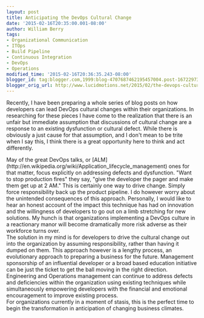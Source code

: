 ```yaml
---
layout: post
title: Anticipating the DevOps Cultural Change
date: '2015-02-16T20:35:00.001-08:00'
author: William Berry
tags:
- Organizational Communication
- ITOps
- Build Pipeline
- Continuous Integration
- DevOps
- Operations
modified_time: '2015-02-16T20:36:35.243-08:00'
blogger_id: tag:blogger.com,1999:blog-4707687462195457004.post-1672297371415803768
blogger_orig_url: http://www.lucidmotions.net/2015/02/the-devops-cultural-change.html
---
```


Recently, I have been preparing a whole series of blog posts on how developers 
can lead DevOps cultural changes within their organizations.  In researching 
for these pieces I have come to the realization that there is an unfair but 
immediate assumption that discussions of cultural change are a response to an 
existing dysfunction or cultural defect.  While there is obviously a just 
cause for that assumption, and I don't mean to be trite when I say this, I 
think there is a great opportunity here to think and act differently. 
<div> 
<div>May of the great DevOps talks, or 
[ALM](http://en.wikipedia.org/wiki/Application_lifecycle_management) ones for 
that matter, focus explicitly on addressing defects and dysfunction.  "Want to 
stop production fires" they say, "give the developer the pager and make them 
get up at 2 AM."  This is certainly one way to drive change.  Simply force 
responsibility back up the product pipeline.  I do however worry about the 
unintended consequences of this approach.  Personally, I would like to hear an 
honest account of the impact this technique has had on innovation and the 
willingness of developers to go out on a limb stretching for new solutions.  
My hunch is that organizations implementing a DevOps culture in a reactionary 
manor will become dramatically more risk adverse as their workforce turns 
over.<div> 
<div>The solution in my mind is for developers to drive the cultural change 
out into the organization by assuming responsibility, rather than having it 
dumped on them.  This approach however is a lengthy process, an evolutionary 
approach to preparing a business for the future.  Management sponsorship of an 
influential developer or a broad based education initiative can be just the 
ticket to get the ball moving in the right direction. Engineering and 
Operations management can continue to address defects and deficiencies within 
the organization using existing techniques while simultaneously  empowering 
developers with the financial and emotional encouragement to improve existing 
process.<div> 
<div>For organizations currently in a moment of stasis, this is the perfect 
time to begin the transformation in anticipation of changing business 
climates.  <div><div> 
<div> 
<div> 
<div> 